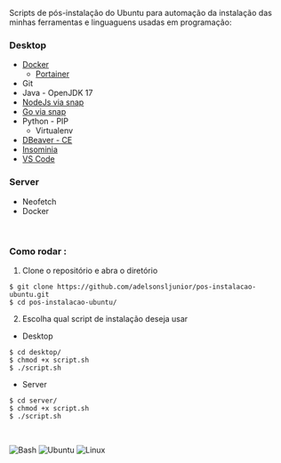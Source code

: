 Scripts de pós-instalação do Ubuntu para automação da instalação das minhas ferramentas e linguaguens usadas em programação: 

### Desktop

+ [Docker](https://docs.docker.com/engine/install/ubuntu/)
    + [Portainer](https://docs.portainer.io/start/install-ce/server/docker/linux)
+ Git
+ Java - OpenJDK 17
+ [NodeJs via snap](https://snapcraft.io/node)
+ [Go via snap](https://snapcraft.io/go)
+ Python - PIP
    + Virtualenv
+ [DBeaver - CE](https://www.edivaldobrito.com.br/dbeaver-no-ubuntu-e-derivados/)
+ [Insominia](https://docs.insomnia.rest/insomnia/install)
+ [VS Code]()

### Server

+ Neofetch
+ Docker

<br>

### Como rodar :

1. Clone o repositório e abra o diretório

~~~
$ git clone https://github.com/adelsonsljunior/pos-instalacao-ubuntu.git
$ cd pos-instalacao-ubuntu/
~~~

2. Escolha qual script de instalação deseja usar

+ Desktop
~~~
$ cd desktop/
$ chmod +x script.sh
$ ./script.sh
~~~

+ Server

~~~
$ cd server/
$ chmod +x script.sh
$ ./script.sh
~~~

<br>

![Bash](https://img.shields.io/badge/Shell_Script-121011?style=for-the-badge&logo=gnu-bash&logoColor=white)
![Ubuntu](https://img.shields.io/badge/Ubuntu-E95420?style=for-the-badge&logo=ubuntu&logoColor=white)
![Linux](https://img.shields.io/badge/Linux-FCC624?style=for-the-badge&logo=linux&logoColor=black)

